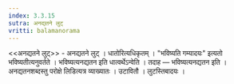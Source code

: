 ```yaml
---
index: 3.3.15
sutra: अनद्यतने लुट्
vritti: balamanorama
---
```


<<अनद्यतने लुट्>> - अनद्यतने लुट् । धातोरित्यधिकृतम् । "भविष्यति गम्यादयः" इत्यतो भविष्यतीत्यनुवर्तते । भविष्यत्यनद्यतन इति धात्वर्थेऽन्वेति । तदाह — भविष्यत्यनद्यतन इति । अनद्यतनशब्दस्तु परोक्षे लिडित्यत्र व्याख्यातः । उटावितौ । लुटस्तिबादयः । 